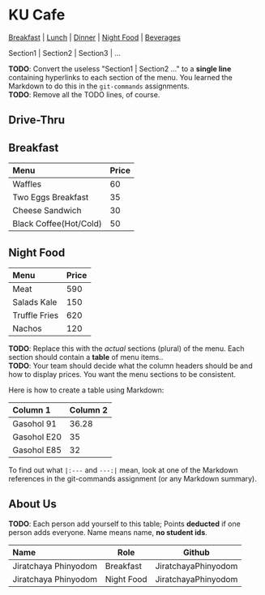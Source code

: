 # KU Cafe

[Breakfast](#Breakfast) | [Lunch](#Lunch) | [Dinner](#Dinner) | [Night Food](#Nigth-Food) | [Beverages](#Beverages)

Section1 | Section2 | Section3 | ...

**TODO**: Convert the useless "Section1 | Section2 ..." to a **single line** containing hyperlinks to each section of the menu.
You learned the Markdown to do this in the `git-commands` assignments.    
**TODO**: Remove all the TODO lines, of course.

## Drive-Thru


## Breakfast

| Menu               | Price |
|:-------------------|-------|
| Waffles            | 60    |
| Two Eggs Breakfast | 35    |
| Cheese Sandwich    | 30    |
| Black Coffee(Hot/Cold)     | 50    |

## Night Food

| Menu                      | Price |
|:--------------------------|-------|
| Meat                      | 590   |
| Salads Kale               | 150   |
| Truffle Fries             | 620   |
| Nachos                    | 120   |

**TODO**: Replace this with the *actual* sections (plural) of the menu.  Each section should contain a **table** of menu items..    
**TODO**: Your team should decide what the column headers should be and how to display prices. You want the menu sections to be consistent.

Here is how to create a table using Markdown:

| Column 1                 | Column 2 |
|:-------------------------|----------|
| Gasohol 91               | 36.28    |
| Gasohol E20              | 35       |
| Gasohol E85              | 32       |

To find out what `|:---` and `---:|` mean, look at one of the Markdown references in the git-commands assignment 
(or any Markdown summary).

## About Us

**TODO**: Each person add yourself to this table; Points **deducted** if one person adds everyone. Name means name, **no student ids**.

| Name      | Role      | Github          |
|:----------|-----------|-----------------|
| Jiratchaya Phinyodom | Breakfast | JiratchayaPhinyodom |
| Jiratchaya Phinyodom | Night Food | JiratchayaPhinyodom |

